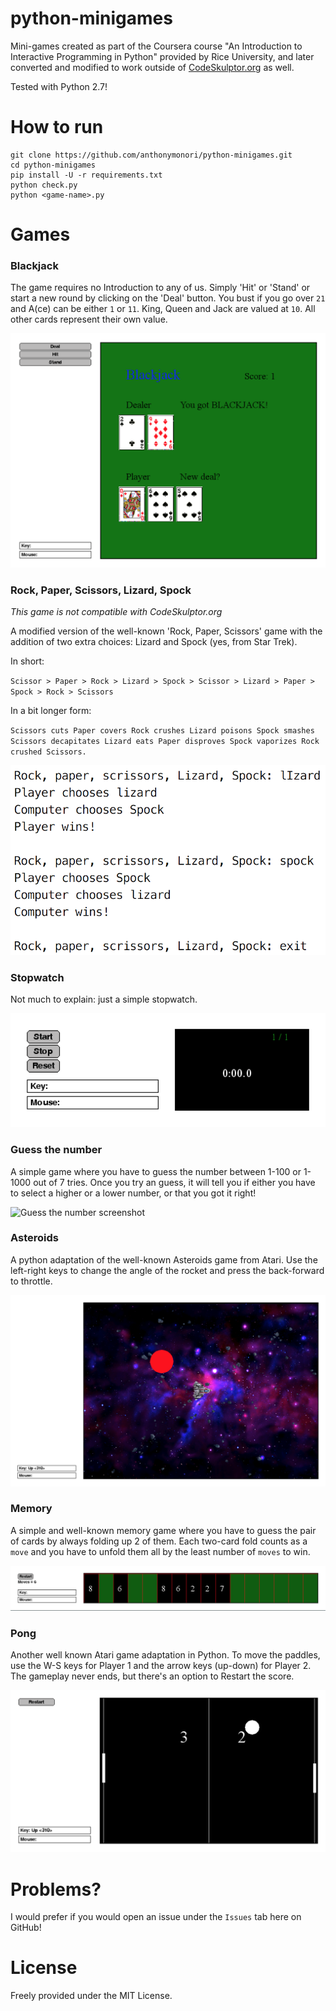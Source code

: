 python-minigames
======================

Mini-games created as part of the Coursera course "An Introduction to Interactive Programming in Python" provided by Rice University, and later converted and modified to work outside of [CodeSkulptor.org](http://www.CodeSkulptor.org) as well.

Tested with Python 2.7!

# How to run
```
git clone https://github.com/anthonymonori/python-minigames.git
cd python-minigames
pip install -U -r requirements.txt
python check.py
python <game-name>.py
```

# Games
### Blackjack
The game requires no Introduction to any of us. Simply 'Hit' or 'Stand' or start a new round by clicking on the 'Deal' button. You bust if you go over `21` and A(ce) can be either `1` or `11`. King, Queen and Jack are valued at `10`. All other cards represent their own value.

![Blackjack screenshot](./screenshots/blackjack.png?raw=true 'Blackjack screenshot')

### Rock, Paper, Scissors, Lizard, Spock
_This game is not compatible with CodeSkulptor.org_

A modified version of the well-known 'Rock, Paper, Scissors' game with the addition of two extra choices: Lizard and Spock (yes, from Star Trek).

In short:

`Scissor > Paper > Rock > Lizard > Spock > Scissor > Lizard > Paper > Spock > Rock > Scissors`

In a bit longer form:

`Scissors cuts Paper covers Rock crushes Lizard poisons Spock smashes Scissors decapitates Lizard eats Paper disproves Spock vaporizes Rock crushed Scissors.`

![RPSLS screenshot](./screenshots/rpsls.png?raw=true 'RPSLS screenshot')

### Stopwatch
Not much to explain: just a simple stopwatch.

![Stopwatch screenshot](./screenshots/stopwatch.png?raw=true 'Stopwatch screenshot')

### Guess the number
A simple game where you have to guess the number between 1-100 or 1-1000 out of 7 tries. Once you try an guess, it will tell you if either you have to select a higher or a lower number, or that you got it right!

![Guess the number screenshot](./screenshots/guessthenumber.png?raw=true 'Guess The Number screenshot')

### Asteroids
A python adaptation of the well-known Asteroids game from Atari. Use the left-right keys to change the angle of the rocket and press the back-forward to throttle.

![Asteroid screenshot](./screenshots/asteroids.png?raw=true 'Asteroid screenshot')

### Memory
A simple and well-known memory game where you have to guess the pair of cards by always folding up 2 of them. Each two-card fold counts as a `move` and you have to unfold them all by the least number of `moves` to win.

![Memory screenshot](./screenshots/memory.png?raw=true 'Memory screenshot')

### Pong
Another well known Atari game adaptation in Python. To move the paddles, use the W-S keys for Player 1 and the arrow keys (up-down) for Player 2. The gameplay never ends, but there's an option to Restart the score.

![Pong screenshot](./screenshots/pong.png?raw=true 'Pong screenshot')

# Problems?
I would prefer if you would open an issue under the `Issues` tab here on GitHub!

# License
Freely provided under the MIT License.
